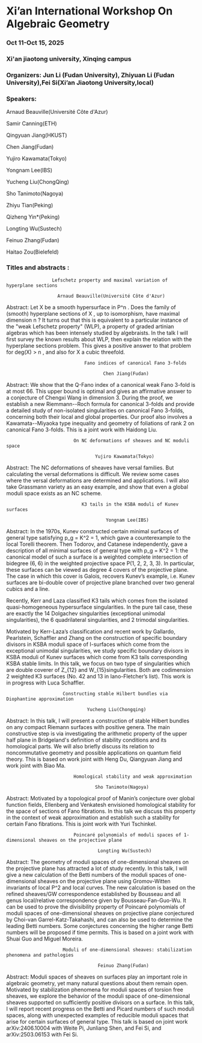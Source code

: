 # Xi’an International Workshop On Algebraic Geometry
### Oct 11-Oct 15, 2025
### Xi'an jiaotong university, Xinqing campus
### Organizers: Jun Li (Fudan University), Zhiyuan Li (Fudan University),Fei Si(Xi’an Jiaotong University,local) 

### Speakers:
Arnaud Beauville(Université Côte d'Azur)
 
Samir Canning(ETH) 

Qingyuan Jiang(HKUST)

Chen Jiang(Fudan)

Yujiro Kawamata(Tokyo)

Yongnam Lee(IBS)

Yucheng Liu(ChongQing)

Sho Tanimoto(Nagoya)

Zhiyu Tian(Peking)

Qizheng Yin*(Peking)

Longting Wu(Sustech)

Feinuo Zhang(Fudan)

Haitao Zou(Bielefeld)

###  Titles and abstracts :

                     Lefschetz property and maximal variation of hyperplane sections

                       Arnaud Beauville(Université Côte d'Azur)

Abstract: Let  X  be a smooth hypersurface in  P^n . Does the family of (smooth) hyperplane sections of  X , up to isomorphism, have maximal dimension  n ? It turns out that this is equivalent to a particular instance of the "weak Lefschetz property" (WLP), a property of graded artinian algebras which has been intensely studied by algebraists. In the talk I will first survey the known results about WLP, then explain the relation with the hyperplane sections problem. This gives a positive answer to that problem for  deg(X) > n , and also for  X  a cubic threefold.





                                 Fano indices of canonical Fano 3-folds

                                        Chen Jiang(Fudan)

Abstract: We show that the Q-Fano index of a canonical weak Fano 3-fold is at most 66. This upper bound is optimal and gives an affirmative answer to a conjecture of Chengxi Wang in dimension 3. During the proof, we establish a new Riemmann--Roch formula for canonical 3-folds and provide a detailed study of non-isolated singularities on canonical Fano 3-folds, concerning both their local and global properties. Our proof also involves a Kawamata--Miyaoka type inequality and geometry of foliations of rank 2 on canonical Fano 3-folds. This is a joint work with Haidong Liu.


                             On NC deformations of sheaves and NC moduli space
                                    
                                     Yujiro Kawamata(Tokyo)
 
 Abstract: The NC deformations of sheaves have versal families. But calculating the versal deformations is difficult. We review some cases where the versal deformations are determined and applications.
I will also take Grassmann variety as an easy example, and show that even a global moduli space exists as an NC scheme.
                             

                                K3 tails in the KSBA moduli of Kunev surfaces

                                         Yongnam Lee(IBS)

Abstract: In the 1970s, Kunev constructed certain minimal surfaces of general type satisfying p_g = K^2 = 1, which gave a counterexample to the local Torelli theorem. Then Todorov, and Catanese independently, gave a description of all minimal surfaces of general type with p_g = K^2 = 1: the canonical model of such a surface is a weighted complete intersection of bidegree (6, 6) in the weighted projective space P(1, 2, 2, 3, 3). In particular, these surfaces can be viewed as degree 4 covers of the projective plane. The case in which this cover is Galois, recovers Kunev’s example, i.e. Kunev surfaces are bi-double cover of projective plane branched over two general cubics and a line.

Recently, Kerr and Laza classified K3 tails which comes from the isolated quasi-homogeneous hypersurface singularities. In the pure tail case, these are exactly the 14 Dolgachev singularities (exceptional unimodal singularities), the 6 quadrilateral singularities, and 2 trimodal singularities. 

Motivated by Kerr-Laza’s classification and recent work by Gallardo, Pearlstein, Schaffler and Zhang on the construction of specific boundary divisors in KSBA moduli space of I-surfaces which come from the exceptional unimodal singularities, we study specific boundary divisors in KSBA moduli of Kunev surfaces which come from K3 tails corresponding KSBA stable limits. In this talk, we focus on two type of singularities which are double coverer of Z_{12} and W_{15}singularities. Both are codimension 2 weighted K3 surfaces (No. 42 and 13 in Iano-Fletcher’s list). This work is in progress with Luca Schaffler.



                         Constructing stable Hilbert bundles via Diophantine approximation

                                  Yucheng Liu(Chongqing)

Abstract: In this talk, I will present a construction of stable Hilbert bundles on any compact Riemann surfaces with positive genera. The main constructive step is via investigating the arithmetic property of the upper half plane in Bridgeland's definition of stability conditions and its homological parts. We will also briefly discuss its relation to noncommutative geometry and possible applications on quantum field theory. This is based on work joint with Heng Du, Qiangyuan Jiang and work joint with Biao Ma.



                             Homological stability and weak approximation

                                     Sho Tanimoto(Nagoya)
                                                                           
Abstract: Motivated by a topological proof of Manin’s conjecture over global function fields, Ellenberg and Venkatesh envisioned homological stability for the space of sections of Fano fibrations. In this talk we discuss this property in the context of weak approximation and establish such a stability for certain Fano fibrations. This is joint work with Yuri Tschinkel.

                  


                             Poincaré polynomials of moduli spaces of 1-dimensional sheaves on the projective plane

                                      Longting Wu(Sustech)
                
Abstract: The geometry of moduli spaces of one-dimensional sheaves on the projective plane has attracted a lot of study recently. In this talk, I will give a new calculation of the Betti numbers of the moduli spaces of one-dimensional sheaves on the projective plane using Gromov-Witten invariants of local P^2 and local curves. The new calculation is based on the refined sheaves/GW correspondence established by Bousseau and all genus local/relative correspondence given by Bousseau-Fan-Guo-Wu. It can be used to prove the divisibility property of Poincaré polynomials of moduli spaces of one-dimensional sheaves on projective plane conjectured by Choi-van Garrel-Katz-Takahashi, and can also be used to determine the leading Betti numbers. Some conjectures concerning the higher range Betti numbers will be proposed if time permits. This is based on a joint work with Shuai Guo and Miguel Moreira.


                         Moduli of one-dimensional sheaves: stabilization phenomena and pathologies

                                      Feinuo Zhang(Fudan)

Abstract: Moduli spaces of sheaves on surfaces play an important role in algebraic geometry, yet many natural questions about them remain open. Motivated by stabilization phenomena for moduli spaces of torsion free sheaves, we explore the behavior of the moduli space of one-dimensional sheaves supported on sufficiently positive divisors on a surface. In this talk, I will report recent progress on the Betti and Picard numbers of such moduli spaces, along with unexpected examples of reducible moduli spaces that arise for certain surfaces of general type. This talk is based on joint work arXiv:2406.10004 with Weite Pi, Junliang Shen, and Fei Si, and arXiv:2503.06153 with Fei Si.





